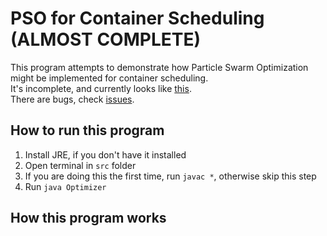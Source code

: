 # PSO for Container Scheduling (ALMOST COMPLETE)

This program attempts to demonstrate how Particle Swarm Optimization might be implemented for container scheduling. \
It's incomplete, and currently looks like [this](https://youtu.be/MwZ1RjkcAKc). \
There are bugs, check [issues](https://github.com/Senozoid/PSO-cont-sched/issues).

## How to run this program

1. Install JRE, if you don't have it installed
2. Open terminal in `src` folder
3. If you are doing this the first time, run `javac *`, otherwise skip this step
4. Run `java Optimizer`

## How this program works

